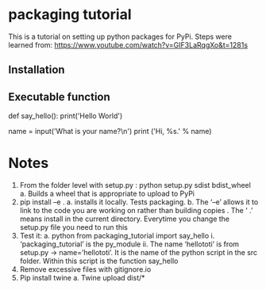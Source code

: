 # packaging tutorial

This is a tutorial on setting up python packages for PyPi. Steps were learned from:
https://www.youtube.com/watch?v=GIF3LaRqgXo&t=1281s


## Installation

## Executable function
 
def say_hello():
    print('Hello World')
    
name = input('What is your name?\n')
print ('Hi, %s.' % name)

# Notes

1)	From the folder level with setup.py : python setup.py sdist bdist_wheel
    a.	Builds a wheel that is appropriate to upload to PyPi
2)	pip install –e .
    a.	installs it locally. Tests packaging.
    b.	The ‘–e’ allows it to link to the code you are working on rather than building copies . The ‘ .’ means install in the current directory. Everytime you change the setup.py file you need to run this
3)	Test it:
    a.	python from packaging_tutorial import say_hello
        i.	‘packaging_tutorial’ is the py_module
        ii.	The name ‘hellototi’ is from setup.py -> name=’hellototi’. It is the name of the python script in the src folder. Within this script is the function say_hello
4)	Remove excessive files with gitignore.io
5)	Pip install twine
    a.	Twine upload dist/*
